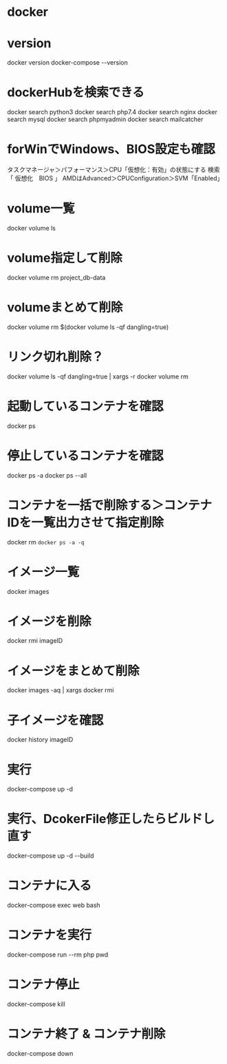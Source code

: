 # docker

# version
docker version
docker-compose --version


# dockerHubを検索できる
docker search python3
docker search php7.4
docker search nginx
docker search mysql
docker search phpmyadmin
docker search mailcatcher

# forWinでWindows、BIOS設定も確認
タスクマネージャ＞パフォーマンス＞CPU「仮想化：有効」の状態にする
検索「 仮想化　BIOS 」
AMDはAdvanced＞CPUConfiguration＞SVM「Enabled」

# volume一覧
docker volume ls

# volume指定して削除
docker volume rm project_db-data

# volumeまとめて削除
docker volume rm $(docker volume ls -qf dangling=true)

# リンク切れ削除？
docker volume ls -qf dangling=true | xargs -r docker volume rm

# 起動しているコンテナを確認
docker ps

# 停止しているコンテナを確認
docker ps -a
docker ps --all

# コンテナを一括で削除する＞コンテナIDを一覧出力させて指定削除
docker rm `docker ps -a -q`

# イメージ一覧
docker images

# イメージを削除
docker rmi imageID

# イメージをまとめて削除
docker images -aq | xargs docker rmi

# 子イメージを確認
docker history imageID

# 実行
docker-compose up -d

# 実行、DcokerFile修正したらビルドし直す
docker-compose up -d --build

# コンテナに入る
docker-compose exec web bash

# コンテナを実行
docker-compose run --rm php pwd

# コンテナ停止
docker-compose kill

# コンテナ終了 & コンテナ削除
docker-compose down

